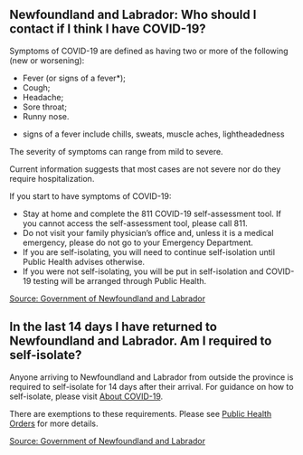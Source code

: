 ## Newfoundland and Labrador: Who should I contact if I think I have COVID-19?

Symptoms of COVID-19 are defined as having two or more of the following (new or worsening):

- Fever (or signs of a fever*);
- Cough;
- Headache;
- Sore throat;
- Runny nose.
 
 * signs of a fever include chills, sweats, muscle aches, lightheadedness

The severity of symptoms can range from mild to severe.

Current information suggests that most cases are not severe nor do they require hospitalization.

If you start to have symptoms of COVID-19:

- Stay at home and complete the 811 COVID-19 self-assessment tool. If you cannot access the self-assessment tool, please call 811.
- Do not visit your family physician’s office and, unless it is a medical emergency, please do not go to your Emergency Department.
- If you are self-isolating, you will need to continue self-isolation until Public Health advises otherwise.
- If you were not self-isolating, you will be put in self-isolation and COVID-19 testing will be arranged through Public Health.

[Source: Government of Newfoundland and Labrador](https://www.gov.nl.ca/covid-19/about-covid-19/)

## In the last 14 days I have returned to Newfoundland and Labrador. Am I required to self-isolate?

Anyone arriving to Newfoundland and Labrador from outside the province is required to self-isolate for 14 days after their arrival.
For guidance on how to self-isolate, please visit [About COVID-19](https://www.gov.nl.ca/covid-19/about-covid-19/).

There are exemptions to these requirements. Please see [Public Health Orders](https://www.gov.nl.ca/covid-19/public-health-orders/) for more details.

[Source: Government of Newfoundland and Labrador](https://www.gov.nl.ca/covid-19/faqs/)
